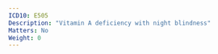 ```yaml
---
ICD10: E505
Description: "Vitamin A deficiency with night blindness"
Matters: No
Weight: 0
---
```


